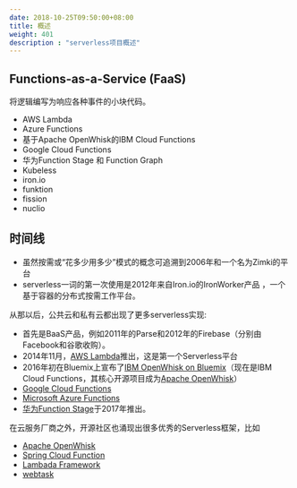 ```yaml
---
date: 2018-10-25T09:50:00+08:00
title: 概述
weight: 401
description : "serverless项目概述"
---
```




## Functions-as-a-Service (FaaS)

将逻辑编写为响应各种事件的小块代码。

- AWS Lambda
- Azure Functions
- 基于Apache OpenWhisk的IBM Cloud Functions
- Google Cloud Functions
- 华为Function Stage 和 Function Graph
- Kubeless
- iron.io
- funktion
- fission
- nuclio

## 时间线

- 虽然按需或“花多少用多少”模式的概念可追溯到2006年和一个名为Zimki的平台
- serverless一词的第一次使用是2012年来自Iron.io的IronWorker产品 ，一个基于容器的分布式按需工作平台。

从那以后，公共云和私有云都出现了更多serverless实现:

- 首先是BaaS产品，例如2011年的Parse和2012年的Firebase（分别由Facebook和谷歌收购）。
- 2014年11月，[AWS Lambda](https://aws.amazon.com/lambda/)推出，这是第一个Serverless平台
- 2016年初在Bluemix上宣布了[IBM OpenWhisk on Bluemix](https://www.ibm.com/cloud-computing/bluemix/openwhisk)（现在是IBM Cloud Functions，其核心开源项目成为[Apache OpenWhisk](http://openwhisk.incubator.apache.org/)）
- [Google Cloud Functions](https://cloud.google.com/functions/)
- [Microsoft Azure Functions](https://azure.microsoft.com/services/functions/)
- [华为Function Stage](http://www.huaweicloud.com/product/functionstage.html)于2017年推出。

在云服务厂商之外，开源社区也涌现出很多优秀的Serverless框架，比如

- [Apache OpenWhisk](https://openwhisk.apache.org/)
- [Spring Cloud Function](http://cloud.spring.io/spring-cloud-function/)
- [Lambada Framework](https://github.com/lambadaframework/lambadaframework)
- [webtask](https://webtask.io/)